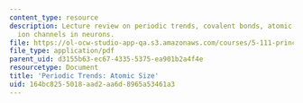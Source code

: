 ```yaml
---
content_type: resource
description: Lecture review on periodic trends, covalent bonds, atomic size, and sodium
  ion channels in neurons.
file: https://ol-ocw-studio-app-qa.s3.amazonaws.com/courses/5-111-principles-of-chemical-science-fall-2008/164bc8255018aad2aa6d8965a53461a3_bioex_lect10.pdf
file_type: application/pdf
parent_uid: d3155b63-ec67-4335-5375-ea901b2a4f4e
resourcetype: Document
title: 'Periodic Trends: Atomic Size'
uid: 164bc825-5018-aad2-aa6d-8965a53461a3
---
```

